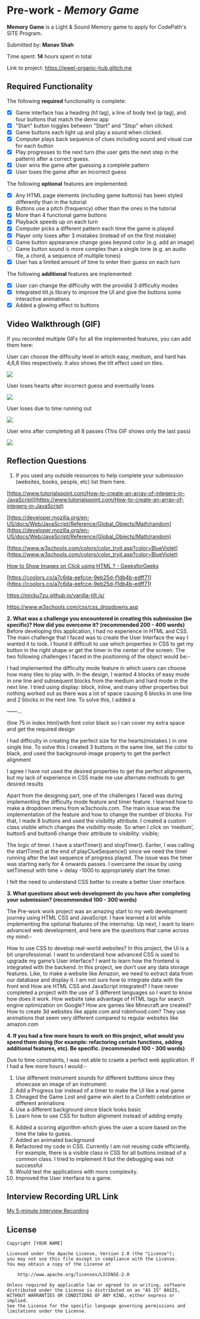 # Pre-work - *Memory Game*

**Memory Game** is a Light & Sound Memory game to apply for CodePath's SITE Program. 

Submitted by: **Manav Shah**

Time spent: **14** hours spent in total

Link to project: https://jewel-organic-hub.glitch.me

## Required Functionality

The following **required** functionality is complete:

* [X] Game interface has a heading (h1 tag), a line of body text (p tag), and four buttons that match the demo app
* [X] "Start" button toggles between "Start" and "Stop" when clicked. 
* [X] Game buttons each light up and play a sound when clicked. 
* [X] Computer plays back sequence of clues including sound and visual cue for each button
* [X] Play progresses to the next turn (the user gets the next step in the pattern) after a correct guess. 
* [X] User wins the game after guessing a complete pattern
* [X] User loses the game after an incorrect guess

The following **optional** features are implemented:

* [X] Any HTML page elements (including game buttons) has been styled differently than in the tutorial
* [X] Buttons use a pitch (frequency) other than the ones in the tutorial
* [X] More than 4 functional game buttons
* [X] Playback speeds up on each turn
* [X] Computer picks a different pattern each time the game is played
* [X] Player only loses after 3 mistakes (instead of on the first mistake)
* [X] Game button appearance change goes beyond color (e.g. add an image)
* [ ] Game button sound is more complex than a single tone (e.g. an audio file, a chord, a sequence of multiple tones)
* [X] User has a limited amount of time to enter their guess on each turn

The following **additional** features are implemented:

- [X] User can change the difficulty with the providid 3 difficulty modes
- [X] Integrated tilt.js library to improve the UI and give the buttons some interactive animations
- [X] Added a glowing effect to buttons

## Video Walkthrough (GIF)

If you recorded multiple GIFs for all the implemented features, you can add them here:

User can choose the difficulty level in which easy, medium, and hard has 4,6,8 tiles respectively. It also shows the tilt effect used on tiles.

<img src='https://media.giphy.com/media/jinPLeqAGq93aOdDqE/giphy.gif' width='' />

User loses hearts after incorrect guess and eventually loses

<img src='https://media.giphy.com/media/iCwSaBOv2Vs9MauC7S/giphy.gif' width='' />

User loses due to time running out

<img src='https://media.giphy.com/media/W2r0eF1XaH5re21WSD/giphy.gif' width='' />

User wins after completing all 8 passes (This GIF shows only the last pass)

<img src='https://media.giphy.com/media/HGyFTxVqmxXvQcNM6A/giphy.gif' width='' />

## Reflection Questions
1. If you used any outside resources to help complete your submission (websites, books, people, etc) list them here. 

[https://www.tutorialspoint.com/How-to-create-an-array-of-integers-in-JavaScript](https://www.tutorialspoint.com/How-to-create-an-array-of-integers-in-JavaScript)

[https://developer.mozilla.org/en-US/docs/Web/JavaScript/Reference/Global_Objects/Math/random](https://developer.mozilla.org/en-US/docs/Web/JavaScript/Reference/Global_Objects/Math/random)

[https://www.w3schools.com/colors/color_tryit.asp?color=BlueViolet](https://www.w3schools.com/colors/color_tryit.asp?color=BlueViolet)

[How to Show Images on Click using HTML ? - GeeksforGeeks](https://www.geeksforgeeks.org/how-to-show-images-on-click-using-html/)

[https://coolors.co/a7c6da-eefcce-9eb25d-f1db4b-edff71](https://coolors.co/a7c6da-eefcce-9eb25d-f1db4b-edff71)

https://micku7zu.github.io/vanilla-tilt.js/

https://www.w3schools.com/css/css_dropdowns.asp


**2. What was a challenge you encountered in creating this submission (be specific)? How did you overcome it? (recommended 200 - 400 words)**
Before developing this application, I had no experience in HTML and CSS. The main challenge that I faced was to create the User Interface the way I wanted it to look. I found it difficult to use which properties in CSS to get my button in the right shape or get the timer in the center of the screen. The two following challenges I faced in the positioning of the object would be:-

I had implemented the difficulty mode feature in which users can choose how many tiles to play with. In the design, I wanted 4 blocks of easy mode in one line and subsequent blocks from the medium and hard mode in the next line. I tried using display: block, inline, and many other properties but nothing worked out as there was a lot of space causing 6 blocks in one line and 2 blocks in the next line. To solve this, I added a <p>——…</p> (line 75 in index.html)with font color black so I can cover my extra space and get the required design

I had difficulty in creating the perfect size for the hearts(mistakes ) in one single line. To solve this I created 3 buttons in the same line, set the color to black, and used the background-image property to get the perfect alignment

I agree I have not used the desired properties to get the perfect alignments, but my lack of experience in CSS made me use alternate methods to get desired results

Apart from the designing part, one of the challenges I faced was during implementing the difficulty mode feature and timer feature.
I learned how to make a dropdown menu from w3schools.com. The main issue was the implementation of the feature and how to change the number of blocks. For that, I made 8 buttons and used the visibility attribute. I created a custom class visible which changes the visibility mode. So when I click on ‘medium’, button5 and button6 change their attribute to visibility: visible;

The logic of timer. I have a startTimer() and stopTimer(). Earlier, I was calling the startTime() at the end of playClueSequence() since we need the timer running after the last sequence of progress played. The issue was the timer was starting early for 4 onwards passes. I overcame the issue by using setTimeout with time = delay -1000 to appropriately start the timer.

I felt the need to understand CSS better to create a better User interface.


**3. What questions about web development do you have after completing your submission? (recommended 100 - 300 words)**

The Pre-work work project was an amazing start to my web development journey using HTML CSS and JavaScript. I have learned a lot while implementing the optional features of the internship. Up next, I want to learn advanced web development, and here are the questions that came across my mind:-

How to use CSS to develop real-world websites? In this project, the Ui is a bit unprofessional. I want to understand how advanced CSS is used to upgrade my game’s User interface?
I want to learn how the frontend is integrated with the backend. In this project, we don’t use any data storage features. Like, to make a website like Amazon, we need to extract data from our database and display it. I am not sure how to integrate data with the front end 
How are HTML CSS and JavaScript integrated? I have never completed a project with the use of 3 different languages so I want to know how does it work.
How website take advantage of HTML tags for search engine optimization on Google?
How are games like Minecraft are created? 
How to create 3d websites like apple.com and robinhood.com? They use animations that seem very different compared to regular websites like amazon.com 


**4. If you had a few more hours to work on this project, what would you spend them doing (for example: refactoring certain functions, adding additional features, etc). Be specific. (recommended 100 - 300 words)** 

Due to time constraints, I was not able to craete a perfect web application. If I had a few more hours I would:-
1. Use diffenent instrument sounds for different butttons since they showcase an image of an instrument.
2. Add a Progress bar instead of a timer to make the UI like a real game
3. Chnaged the Game Lost and game win alert to a Confetti celebration or different animations 
4. Use a different background since black looks basic
5. Learn how to use CSS for button alignment instead of adding empty <p>
6. Added a scoring algorithm which gives the user a score based on the time the take to guess.
7. Added an animated background
8. Refactored my code in CSS. Currently I am not reusing code efficiently. For example, there is a visible class in CSS for all buttons instead of a common class. I tried to implement it but the debugging was not successful
9. Would test the applications with more complexity.
10. Improved the User interface to a game.



## Interview Recording URL Link

[My 5-minute Interview Recording](your-link-here)


## License

    Copyright [YOUR NAME]

    Licensed under the Apache License, Version 2.0 (the "License");
    you may not use this file except in compliance with the License.
    You may obtain a copy of the License at

        http://www.apache.org/licenses/LICENSE-2.0

    Unless required by applicable law or agreed to in writing, software
    distributed under the License is distributed on an "AS IS" BASIS,
    WITHOUT WARRANTIES OR CONDITIONS OF ANY KIND, either express or implied.
    See the License for the specific language governing permissions and
    limitations under the License.
